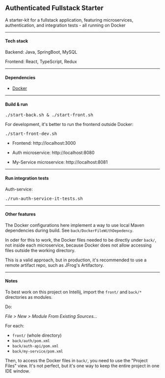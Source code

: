 ## Authenticated Fullstack Starter

A starter-kit for a fullstack application, featuring microservices, authentication, and integration tests - all running on Docker

<hr>

#### Tech stack

Backend: Java, SpringBoot, MySQL

Frontend: React, TypeScript, Redux

<hr>

#### Dependencies

* [Docker](https://www.docker.com/)

<hr>

#### Build & run

<pre>
./start-back.sh & ./start-front.sh
</pre>

For development, it's better to run the frontend outside Docker:

<pre>
./start-front-dev.sh
</pre>

- Frontend: http://localhost:3000

- Auth microservice: http://localhost:8080

- My-Service microservice: http://localhost:8081

<hr>

#### Run integration tests

Auth-service:
<pre>
./run-auth-service-it-tests.sh
</pre>

<hr>

#### Other features

The Docker configurations here implement a way to use local Maven dependencies during build. 
See `back/DockerFileWithDepedency`.

In oder for this to work, the Docker files needed to be directly under `back/`, not inside each microservice, because Docker does not allow accessing files outside the working directory.

This is a valid approach, but in production, it's recommended to use a remote artifact repo, such as JFrog's Artifactory.

<hr>

#### Notes

To best work on this project on Intellij, import the `front/` and `back/*` directories as modules.

Do: 

*File > New > Module From Existing Sources...*

For each:
- `front/` (whole directory)
- `back/auth/pom.xml`
- `back/auth-api/pom.xml`
- `back/my-service/pom.xml`

Then, to access the Docker files in `back/`, you need to use the "Project Files" view. It's not perfect, but it's one way to keep the entire project in one IDE window.
